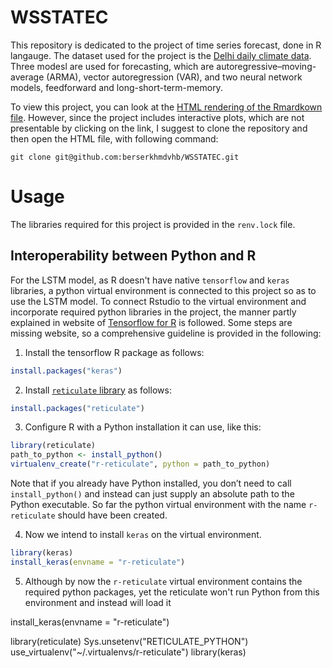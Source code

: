 # WSSTATEC
This repository is dedicated to the project of time series forecast, done in R langauge.
The dataset used for the project is the [Delhi daily climate data](https://www.kaggle.com/datasets/sumanthvrao/daily-climate-time-series-data).
Three modesl are used for forecasting, which are autoregressive–moving-average (ARMA), vector autoregression (VAR), and two neural network models, feedforward and long-short-term-memory.

To view this project, you can look at the [HTML rendering of the Rmardkown file](https://htmlpreview.github.io/?https://raw.githubusercontent.com/berserkhmdvhb/WSSTATEC/main/ts1.html).
However, since the project includes interactive plots, which are not presentable by clicking on the link, I suggest to clone the repository and then open the HTML file, with following command:

```
git clone git@github.com:berserkhmdvhb/WSSTATEC.git
```



# Usage

The libraries required for this project is provided in the `renv.lock` file.

##  Interoperability between Python and R 
For the LSTM model, as R doesn't have native `tensorflow` and `keras` libraries, a python virtual environment is connected to this project so as to use the LSTM model. To connect Rstudio to the virtual environment and incorporate required python libraries in the project, the manner partly explained in website of [Tensorflow for R](https://tensorflow.rstudio.com/install/) is followed. Some steps are missing website, so a comprehensive guideline is provided in the following:

1. Install the tensorflow R package as follows:

```r
install.packages("keras")
```

2. Install [`reticulate` library](https://rstudio.github.io/reticulate/) as follows:

```r
install.packages("reticulate")
```

3. Configure R with a Python installation it can use, like this:

```r
library(reticulate)
path_to_python <- install_python()
virtualenv_create("r-reticulate", python = path_to_python)
```
Note that if you already have Python installed, you don’t need to call `install_python()` and instead can just supply an absolute path to the Python executable.
So far the python virtual environment with the name `r-reticulate` should have been created.

4. Now we intend to install `keras` on the virtual environment.

```r
library(keras)
install_keras(envname = "r-reticulate")
```

5. Although by now the `r-reticulate` virtual environment contains the required python packages, yet the reticulate won't run Python from this environment and instead will load it 

install_keras(envname = "r-reticulate")

library(reticulate)
Sys.unsetenv("RETICULATE_PYTHON") 
use_virtualenv("~/.virtualenvs/r-reticulate")
library(keras)

